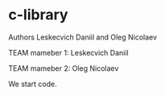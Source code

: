 # c-library

Authors
Leskecvich Daniil and
Oleg Nicolaev

TEAM mameber 1: Leskecvich Daniil


TEAM mameber 2: Oleg Nicolaev

We start code.
